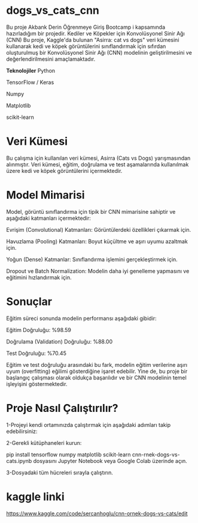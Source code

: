 # dogs_vs_cats_cnn
Bu proje Akbank Derin Öğrenmeye Giriş Bootcamp i kapsamında hazırladığım bir projedir.
Kediler ve Köpekler için Konvolüsyonel Sinir Ağı (CNN)
Bu proje, Kaggle'da bulunan "Asirra: cat vs dogs" veri kümesini kullanarak kedi ve köpek görüntülerini sınıflandırmak için sıfırdan oluşturulmuş bir Konvolüsyonel Sinir Ağı (CNN) modelinin geliştirilmesini ve değerlendirilmesini amaçlamaktadır.

**Teknolojiler**
Python

TensorFlow / Keras

Numpy

Matplotlib

scikit-learn

# Veri Kümesi
Bu çalışma için kullanılan veri kümesi, Asirra (Cats vs Dogs) yarışmasından alınmıştır. Veri kümesi, eğitim, doğrulama ve test aşamalarında kullanılmak üzere kedi ve köpek görüntülerini içermektedir.

# Model Mimarisi
Model, görüntü sınıflandırma için tipik bir CNN mimarisine sahiptir ve aşağıdaki katmanları içermektedir:

Evrişim (Convolutional) Katmanları: Görüntülerdeki özellikleri çıkarmak için.

Havuzlama (Pooling) Katmanları: Boyut küçültme ve aşırı uyumu azaltmak için.

Yoğun (Dense) Katmanlar: Sınıflandırma işlemini gerçekleştirmek için.

Dropout ve Batch Normalization: Modelin daha iyi genelleme yapmasını ve eğitimini hızlandırmak için.

# Sonuçlar
Eğitim süreci sonunda modelin performansı aşağıdaki gibidir:

Eğitim Doğruluğu: %98.59

Doğrulama (Validation) Doğruluğu: %88.00

Test Doğruluğu: %70.45

Eğitim ve test doğruluğu arasındaki bu fark, modelin eğitim verilerine aşırı uyum (overfitting) eğilimi gösterdiğine işaret edebilir. Yine de, bu proje bir başlangıç çalışması olarak oldukça başarılıdır ve bir CNN modelinin temel işleyişini göstermektedir.

# Proje Nasıl Çalıştırılır?

1-Projeyi kendi ortamınızda çalıştırmak için aşağıdaki adımları takip edebilirsiniz:

2-Gerekli kütüphaneleri kurun:

pip install tensorflow numpy matplotlib scikit-learn
cnn-rnek-dogs-vs-cats.ipynb dosyasını Jupyter Notebook veya Google Colab üzerinde açın.

3-Dosyadaki tüm hücreleri sırayla çalıştırın.

# kaggle linki
https://www.kaggle.com/code/sercanhoglu/cnn-ornek-dogs-vs-cats/edit 
